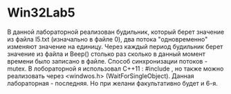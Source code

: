 # Win32Lab5
В данной лабораторной реализован будильник, который берет значение из файла l5.txt (изначально в файле 0), два потока "одновременно"
изменяют значение на единицу.
Через каждый период будильник берет значение из файла и Beep() столько раз сколько в данный момент времени было записано в файле. 
Способ синхронизации потоков - mutex. В лобораторной я использовал C++11 : #include <mutex>, но также можно реализовать через <windwos.h>
(WaitForSingleObject).
Данная лабораторная - последняя. Но при желани  факультативно будет и 6-я.

